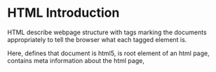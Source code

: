 # HTML Introduction

HTML describe webpage structure with tags marking the documents appropriately to tell the browser what each tagged element is.

Here, <!DOCTYPE html> defines that document is html5, <html> is root element of an html page, <head> contains meta information about the html page, <title> specifies the title for the page.

``` html 
<!DOCTYPE html>
<html>
<head>
<title>Page Title</title>
</head>
<body>
<h1>My First Heading</h1>
<p>My first paragraph.</p>
</body>
</html>
```
All the HTML filenames should have a extensions .html

- - - - - - - - - - - - - - - - - - - - - - - - - - - - - - - - - - - - - - - - - - - - - - - - - - - - - - - - - - - - - - - - - - - - -

## HTML BASICS

```<!DOCTYPE>``` declaration represents the document type, and helps browsers display web pages correctly. <!DOCTYPE html> this is how it should be displayed for HTML5.

* Attributes provide additional information about html elements 
```<a> </a>``` defines html links.

```href``` attribute defines link destination

```<img>``` defines html images. The attributes has following parameters [src(source file), alternative text(alt), width & Height].

```html
<!DOCTYPE html>
<html>
<body>

<h2>HTML Images</h2>
<p>HTML images are defined with the img tag:</p>

<img src="example.jpg" alt="example.com" width="104" height="142">

<a href="http://www.example.com">This is a link</a>

</body>
</html>
```
- - - - - - - - - - - - - - - - - - - - - - - - - - - - - - - - - - - - - - - - - - - - - - - - - - - - - - - - - - - - - - - - - - - - -

## HTML ATTRIBUTES  

 **Attributes in HTML tags allow you to specify additional information for an element. They always come after the opening tag and before the closing tag.

 * HTML links: ```<a href="http://www.example.com"> URL for Exmaple.com </a>``` 
  
<b>The SRC Attribute: </b>

```html
<h2> The src Attribute </h2>
<p> HTML images are defined with the img tag, and the filename of the image source is specified in the src attribute: </p>
<img src="img_girl.jpg" width="500" height="600">
```
**specifying the URL in the ```src``` attribute 

1. Absolute url: Links to the images in other site: ```<img src="https://www.example.com/images/new.png">```
2. Relative url: Links to the images hosted within the websites. ```<img src="example.png"``` or  ```<img src="/images/example.png"```  
    **The slash is related to the site url

** <b> Width and Height attribute(pixels) with ```<img>``` </b>

```html
 <img src="img_girl.jpg" width="500" height="600"> 
```

** <b> Alt attribute </b> includes alternative text for the image incase a user can not read the image: ```<img src="img_girl.jpg" alt="Girl with a jacket">```


** <b> Style Attribute</b> adds style elements like color, font, size, etc to an image/text.

```html
<p style="color:red;"> This is a red color paragraph </p>
```

** <b>Lang attribute:</b> Should always be included inside an <html> tag the declare website language to assist search engines locate you

```html
<!DOCTYPE html>
<html lang="en">
<body>
...
</body>
</html>
```

** <b> Title attribute:</b> Gives extra information about an element and the attributes will be displayed as a tooltip when mouse pointer runs over it. It needs to be in the Quotes.

```html
 <p title="I'm a tooltip">This is a paragraph.</p> 
```
***Attributes Summary

* All HTML elements can have attributes
* The href attribute of ```<a>``` specifies the URL of the page the link goes to
* The src attribute of ```<img>``` specifies the path to the image to be displayed
* The width and height attributes of ```<img>``` provide size information for images
* The alt attribute of ```<img>```provides an alternate text for an image
* The style attribute is used to add styles to an element, such as color, font, size, and more
* The lang attribute of the ```<html>``` tag declares the language of the Web page
* The title attribute defines some extra information about an element

- - - - - - - - - - - - - - - - - - - - - - - - - - - - - - - - - - - - - - - - - - - - - - - - - - - - - - - - - - - - - - - - - - - - -

## HTML HEADING

Headings go from ```<h1> </h1> to <h6> </h6>```. Search Engines use them to understand the structure of the webpage.

Use ```<h1>``` for main heading followed by ```<h2>``` and so on.

Each heading has its default size. You can change that by specifying inside a style element.

** chnage your style like this.
```html
<h1> style="font-size:60px;">Heading 1</h1>
```
- - - - - - - - - - - - - - - - - - - - - - - - - - - - - - - - - - - - - - - - - - - - - - - - - - - - - - - - - - - - - - - - - - - - - 

## HTML PARAGRAPHS

In html, you cannot be sure of how html will be displayed on each screen size. Adding extra lines or spaces to the document does not add new lines to the page. 
Browser removes extra spaces once page displays.

```html
<p>This is a paragraph</p>
```

* Line breaks: ```<br>``` element
Use this when you want a line break without starting a new paragraph.

- - - - - - - - - - - - - - - - - - - - - - - - - - - - - - - - - - - - - - - - - - - - - - - - - - - - - - - - - - - - - - - - - - - - - 

## HTML STYLES

The HTML Style attribute syntax:

```html
<tagname style="property:value;">
```
* Where the property is a CSS property and value is a CSS Value.

*  <b>Background color:</b> Defines the background color for an HTML element
```html
<body style="background-color:powderblue;">
```

* Set background color for two different elements:
```html
<h1 style="background-color:powderblue;">This is a heading</h1>
<p style="background-color:tomato;">This is a paragraph.</p>
```

** Text color
```html
<h1 style="color:blue;">This is a heading</h1>
<p style="color:red;">This is a paragraph.</p> 
```
** Fonts
```html
<h1 style="font-family:verdana;">This is a heading</h1>
<p style="font-family:courier;">This is a paragraph.</p> 
```
** Text Size
```html
<h1 style="font-size:300%;">This is a heading</h1>
<p style="font-size:160%;">This is a paragraph.</p> 
```

** Text alignment
```html
<h1 style="text-align:center;">Centered Heading</h1>
<p style="text-align:center;">Centered paragraph.</p> 
```

<strong>Styles summary</strong> 

* Use the style attribute for styling HTML elements
* Use background-color for background color
* Use color for text colors
* Use font-family for text fonts
* Use font-size for text sizes
* Use text-align for text alignment

- - - - - - - - - - - - - - - - - - - - - - - - - - - - - - - - - - - - - - - - - - - - - - - - - - - - - - - - - - - - - - - - - - - 

## HTML FORMATTING

```html
<b>      - Bold text
<strong> - Important text
<i>      - Italic text...often used to indicate a technical term, a phrase from another language, a thought, a ship name, etc.
<em>     - Emphasized text. A screen reader will emphasize the text using verbal stress
<mark>   - Marked text. Element that should be highlighted. You can use style to change the color.
<small>  - Smaller text
<del>    - Deleted text. Browsers usually strike a line through
<ins>    - Inserted text... (into a document) Browsers usually underline this. Can be used after del. 
<sub>    - Subscript text...appears half a character below the normal line
<sup>    - Superscript text...can be used for footnotes citation
<address>- To Write the Address
```
- - - - - - - - - - - - - - - - - - - - - - - - - - - - - - - - - - - - - - - - - - - - - - - - - - - - - - - - - - - - - - - - - - -

## HTML COMMENTS

There is only exclamation at the start not at the end.

```html
<!-- This is a comment -->

<p>This is a paragraph.</p>

<!-- Remember to add more information here -->
```
- - - - - - - - - - - - - - - - - - - - - - - - - - - - - - - - - - - - - - - - - - - - - - - - - - - - - - - - - - - - - - - - - - -

## HTML CSS

HTML STYLES-CSS

CSS can control layout of multiple pages at same time.

CSS: Cascading Style Sheet: To control color, font, the size of text, the spacing between elements, how elements are positioned and laid out, what background images or background colors are to be used, different displays for different devices and screen sizes etc

Tip: The word cascading means that a style applied to a parent element will also apply to all children elements within the parent. So, if you set the color of the body text to "blue", all headings, paragraphs, and other text elements within the body will also get the same color (unless you specify something else)!

CSS can be added to HTML documents in 3 ways:

   a. <b>Inline</b> - by using the style attribute inside HTML elements
   b. <b>Internal</b> - by using a ```<style>``` element in the ```<head>``` section
   c. <b>External</b> - by using a ```<link>``` element to link to an external CSS file.

  1. CSS INLINE:- To apply a unique style to a single HTML element, and it uses the style attribute of such element.
   Eg:- Set h1 color to blue and p color to red.

   ```html
   <h1 style="color:blue;"> A Blue Heading </h1>
   <p style="color:red;"> A red Paragraph </p>
   ```

   2. CSS INTERNAL:- To define style for a single HTML Page and it defined in ```<head>``` section of an html page within ```<style>``` element.
    Eg:- Defining the ```<style>``` in the ```<head>``` section.

    ```html
    
     <!DOCTYPE html>
  <html>
    <head>
     <style>
        body {background-color: powderblue;}
        h1   {color: blue;}
        p    {color: red;}
     </style>
    </head>
    <body>

      <h1>This is a heading</h1>
      <p>This is a paragraph.</p>

    </body>
   </html> 
    ```

   3. CSS EXTERNAL:- Define style for many HTML pages. To use the external style, you add a link to it in the head section of the html. File must not contain any HTML Code and can be written in any text editor. Save with a .css extension. 

    ```html
    <!DOCTYPE html>
    <html>
        <head>
        <link rel="Stylesheet" href="styles.css">
        </head>

        <body>
            <h1>This is a heading</h1>
            <p>This is a paragraph.</p>
        </body>
    </html>
    ```
    This is the style sheet with extension of (.css)

    ```css
    body {
        background-color: powderblue;
    }
    h1 {
        color: green;
    }
    p {
        color: red;
    }
    ```

- - - - - - - - - - - - - - - - - - - - - - - - - - - - - - - - - - - - - - - - - - - - - - - - - - - - - - - - - - - - - - - - - - - -

## CSS FONTS COLORS AND SIZES

Here, we will demonstrate some commonly used CSS properties. You will learn more about them later.

The CSS color property defines the text color to be used.

The CSS font-family property defines the font to be used.

The CSS font-size property defines the text size to be used.

``` html
<!DOCTYPE html>
<html>
<head>
<style>
h1 {
  color: blue;
  font-family: verdana;
  font-size: 300%;
}
p {
  color: red;
  font-family: courier;
  font-size: 160%;
}
</style>
</head>
<body>

<h1>This is a heading</h1>
<p>This is a paragraph.</p>

</body>
</html> 
```
--------------------------------------------------------------------------------------------------------------------------------------------

## CSS BOX MODEL

![Alt text](image.png)

![Alt text](image-1.png)

The CSS box model is a container that contains multiple properties including borders, margins, padding, and the content itself. It is used to create the design and layout of web pages. It can be used as a toolkit for customizing the layout of different elements. The web browser renders every element as a rectangular box according to the CSS box model. 

   1. <b>Content:- </b> The actual data in the form of text, images, or other media forms and it can be sized using the width & height property.
       <b>Content Area:- </b> This area consists of content like text, images, or other media content. It is bounded by the content edge and its dimensions are given by content-box width and height.
   2. <b> Padding:- </b> This property is used to create space around the element, inside any defined border.
       <b> Padding Area:- </b> It includes the element’s padding. This area is actually the space around the content area and within the border-box. Its dimensions are given by the width of the padding-box and the height of the padding-box.
   3. <b> Border:- </b> This property is used to cover the content & any padding, & also allows setting the style, color, and width of the border.
      <b> Border-Area:- </b> It is the area between the box’s padding and margin. Its dimensions are given by the width and height of the border.
   4. <b> Margin:- </b>  This property is used to create space around the element ie., around the border area.
      <b> Margin Area:- </b>  This area consists of space between the border and the margin. The dimensions of the Margin area are the margin-box width and the margin-box height. It is useful to separate the element from its neighbors.

    ```css
      p {
    width: 80px;
    height: 70px;
    margin: 50px;
    border: 2px solid black;
    padding: 5px;
    }
    ```
- - - - - - - - - - - - - - - - - - - - - - - - - - - - - - - - - - - - - - - - - - - - - - - - - - - - - - - - - - - - - - - - - - - - - 

## CSS Link to External

External style sheets can be referenced with a full URL or with a path relative to the current web page.

```html
<link rel="stylesheet" href="https://www.w3schools.com/html/styles.css"> 
```
Links to a style sheet located in the html folder on the current web site:

```html
<link rel="stylesheet" href="/templates/styles.css"> 
```
- - - - - - - - - - - - - - - - - - - - - - - - - - - - - - - - - - - - - - - - - - - - - - - - - - - - - - - - - - - - - - - - - - - - -

# HTML LINKS 1

They are hyperlinks that can be clicked to be redirected to another page.

```html
<a href="url">link text</a>

href attribute is the link destination.

Link Text:- It is something like a place holder for the URL.

 <a href="http://example.com/">Visit Example.com!</a> 
```

** By default, links will appear as follows in all browsers:
An unvisited link is underlined and blue
A visited link is underlined and purple
An active link is underlined and red

You can also style a link with CSS 

- - - - - - - - - - - - - - - - - - - - - - - - - - - - - - - - - - - - - - - - - - - - - - - - - - - - - - - - - - - - - - - - - - - - -

# HTML LINKS 2 

The linked page will be displayed in the current browser window. To change this, you must specify another target for the link. using the ```target``` Attribute.

The target attribute specifies where to open the linked document.

Possible Values for the target attribute: 
```html
_self - Default. Opens the document in the same window/tab as it was clicked
_blank - Opens the document in a new window or tab
_parent - Opens the document in the parent frame
_top - Opens the document in the full body of the window
```

```html
<a href="https://www.w3schools.com" target="_blank|_self|_parent|_top">Visit W3Schools.com!</a>
<!-- Choose anyone for the target attribute -->
```

Examples of relative and absolute URL:-
```html
<h2>Absolute URLs</h2>
<p><a href="https://www.w3.org/">W3C</a></p>
<p><a href="https://www.google.com/">Google</a></p>

<h2>Relative URLs</h2>
<p><a href="html_images.asp">HTML Images</a></p>
<p><a href="/css/default.asp">CSS Tutorial</a></p> 
```

** HTML Links - Use an Image as a Link: To do this, just use in image <img> tae
```html
<a href="default.asp">
<img src="smiley.gif" alt="HTML tutorial" style="width:42px;height:42px;">
</a> 
```

** Link to an Email Address:<b>use mailto:</b> inside href attribute to create a link that oopens in the user's email program (to let them send a new email):

```html
<a href="mailto:someone@gmail.com">Send email</a>
```
** Here is the JS code
```<button onclick="document.location='default.asp'">HTML Tutorial</button>``` 

** LInk titles: Shown as tooltip when mouse pointer is moved on element.
```<a href="https://www.w3schools.com/html/" title="Go to W3Schools HTML section">Visit our HTML Tutorial</a>``

  a. Use the ```<a>``` element to define a link
  b. Use the ```href``` attribute to define the link address
  c. Use the target attribute to define where to open the linked document
  d. Use the ```<img>``` element (inside ```<a>```) to use an image as a link
  e. Use the mailto: scheme inside the href attribute to create a link that opens the user's email program

- - - - - - - - - - - - - - - - - - - - - - - - - - - - - - - - - - - - - - - - - - - - - - - - - - - - - - - - - - - - - - - - - - - -
  
## HTML IMAGES

Image tag is used to insert images in a webpage. Images are linked to a webpage not embeded.

SRC attributes 
1. src - Specifies the path to the image 
2. alt - Specifies an alternate text for the image

Syntax
```<img src="url" alt="alternatetext">``` 

Browsers get image from a web server and inserts into the page each time you load. Image stays in same spot in relation to a webpage...else the alt text shows up to indicate that the link is brocken.

**Value of alt attribute shows in cases where: because of slow connection, an error in the src attribute, or if the user uses a screen reader which reads html code and reads out for the user...usually used by the visually impaired people.

**You can also specify width and height in the style attribute of the image
 ```<img src="img_girl.jpg" alt="Girl in a jacket" style="width:500px;height:600px;">``` 

**With and height attribute as width and height attribute...which is always in pixels
 ```<img src="img_girl.jpg" alt="Girl in a jacket" width="500" height="600">``` 

**It is better to use style attribute so the stylesheet does not end up changing image size.
```html
<!DOCTYPE html>
<html>
<head>
<style>
img {
  width: 100%;
}
</style>
</head>
<body>

<img src="html5.gif" alt="HTML5 Icon" width="128" height="128"> <!-- This image uses the <style> in header by default -->

<img src="html5.gif" alt="HTML5 Icon" style="width:128px;height:128px;"> <!-- This Image tag uses the inline style attribute so it is not affected by the <style> attribute inside the <head> -->

</body>
</html> 
```
**Animated Images:: HTML allows GIFs

```<img src="programming.gif" alt="Computer Man" style="width:48px;height:48px;">``` 

**Image as a tag:: Put <img> tag inside the <a> tag

```html
<a href="default.asp">
  <img src="smiley.gif" alt="HTML tutorial" style="width:42px;height:42px;">
</a> 
```
- - - - - - - - - - - - - - - - - - - - - - - - - - - - - - - - - - - - - - - - - - - - - - - - - - - - - - - - - - - - - - - - - - - - -

# HTML TABLES

```
<table> tag defined the HTML table. 
<tr> defines table row
<th> defines table header. By default bold and centered.
<td> defines table data/cell.. (Columns) By default regular and left-aligned. They are data containers for text, images, lists, other tables, etc.
```

* A Simple HTML Table

```html
 <table style="width:100%">
  <tr>
    <th>Firstname</th>
    <th>Lastname</th>
    <th>Age</th>
  </tr>
  <tr>
    <td>Jill</td>
    <td>Smith</td>
    <td>50</td>
  </tr>
  <tr>
    <td>Eve</td>
    <td>Jackson</td>
    <td>94</td>
  </tr>
 </table> 
```
* Add a border to HTML table:::
```css
table, th, td {
  border: 1px solid black;
}
```

** Collapsed Table Border:: Add Border collapse property to enable all borders to collapse into  one border. 
```css
table, th, td {
  border: 1px solid black;
  border-collapse: collapse;
}
```

** Add Cell Padding::: Specifies the space between the cell and its borders. If not specified, table cells are displayed without padding. Use css padding property to set padding:

```css
th, td {
  padding: 15px;
}
```
** Left-align Headings::Table headings are by default bold and centred. 

To left-align table headings, use CSS text-align property. 
```css
th {
  text-align: left;
}
```

** Add border spacing:: Specifies space between cells. Use CSS border-spacing property. Border spacing has no effect for table with collapsed borders
```css
table {
  border-spacing: 5px;
}
```
** Cells that Spans Many Columns:: use colspan attribute
```html
 <table style="width:100%">
  <tr>
    <th>Name</th>
    <th colspan="2">Telephone</th>
  </tr>
  <tr>
    <td>Bill Gates</td>
    <td>55577854</td>
    <td>55577855</td>
  </tr>
</table> 
```

** Make cell that spans many rows::use rowspan. rowspan=2 means that you will specify two row <tr> elements to contain the content spanning two rows
	
```html
 <table style="width:100%">
  <tr>
    <th>Name:</th>
    <td>Bill Gates</td>
  </tr>
  <tr>
    <th rowspan="2">Telephone:</th>
    <td>55577854</td>
  </tr>
  <tr>
    <td>55577855</td>
  </tr>
</table> 
```
** Add a caption to the table:: use <caption>  tag...inserted immediately after the table tag
	
```html
 <table style="width:100%">
  <caption>Monthly savings</caption>
  <tr>
    <th>Month</th>
    <th>Savings</th>
  </tr>
  <tr>
    <td>January</td>
    <td>$100</td>
  </tr>
  <tr>
    <td>February</td>
    <td>$50</td>
  </tr>
</table> 
```

** Define a special style for one table. Add an id to the table and then define the special style next

``` html
<table id="t01">
  <tr>
    <th>Firstname</th>
    <th>Lastname</th>
    <th>Age</th>
  </tr>
  <tr>
    <td>Eve</td>
    <td>Jackson</td>
    <td>94</td>
  </tr>
</table> 
```
```css
#t01 {
  width: 100%;
  background-color: #f1f1c1;
}
```
* <b> CHAPTER SUMMARY _HTML CHAPTER SUMMARY </b>

1. Use the HTML ```<table>``` element to define a table
2. Use the HTML ``<tr>``element to define a table row
3. Use the HTML ``<td>`` element to define a table data
4. Use the HTML ```<th>``` element to define a table heading
5. Use the HTML ```<caption>``` element to define a table caption
6. Use the CSS border property to define a border
7. Use the CSS border-collapse property to collapse cell borders
8. Use the CSS padding property to add padding to cells
9. Use the CSS text-align property to align cell text
10. Use the CSS border-spacing property to set the spacing between cells
11. Use the colspan attribute to make a cell span many columns
12. Use the rowspan attribute to make a cell span many rows
13. Use the id attribute to uniquely define one table 

- - - - - - - - - - - - - - - - - - - - - - - - - - - - - - - - - - - - - - - - - - - - - - - - - - - - - - - - - - - - - - - - - - - - - - - - - - - - - - - - - - - - -

## HTML LISTS 

1. ** unordered list has bullets 
2. ** ordered lists have numberings or some kind of sequence labels

* <b> UNORDERED HTML List:-</b> each starts with <ul> tag and each list item starts with <li> tag by default, list item is marked with small black circles as bullets.
```<ul> </ul>``` :- Unordered List Tag 
```<li> </li>``` :- List individual Elements 

```html
<ul>
    <li>Coffee</li>
    <li>Tea</li>
    <li>Milk</li>
</ul>
```
To choose list marker, use css list-style-type property to define style of the list item market.
   * Disc(Filled Circle)
```html
<ul style="list-style-type:disc;">
  <li>Coffee</li>
  <li>Tea</li>
  <li>Milk</li>
</ul> 
``` 
   * Open (Unfilled Circle)
```html
 <ul style="list-style-type:circle;">
  <li>Coffee</li>
  <li>Tea</li>
  <li>Milk</li>
</ul> 
``` 
   * Square (Filled with Black)
```html
<ul style="list-style-type:square;">
  <li>Coffee</li>
  <li>Tea</li>
  <li>Milk</li>
</ul> 
``` 


* <b> ORDERED HTML LIST:-</b> Numbers are used to mark list items by default.
```<ol> </ol>``` :- Ordered List Tag

```html
 <ol>
  <li>Coffee</li>
  <li>Tea</li>
  <li>Milk</li>
</ol> 
```
<b>HTML Description lists::</b> List of terms with description of each term in the list. description list is marked by ```<dl>``` tag and each description term (name) is marked by ```<dt>``` tag and the description of each description list term is tagged by ```<dd>```:

```html
 <dl>
  <dt>Coffee</dt>
  <dd>- black hot drink</dd>
  <dt>Milk</dt>
  <dd>- white cold drink</dd>
</dl> 
```
** Ordered HTML List - The Type Attribute
With the type attribute of the <ol> tag, you can define the type of the list item marker

```
Type 	Description
type="1" 	The list items will be numbered with numbers (default)
type="A" 	The list items will be numbered with uppercase letters
type="a" 	The list items will be numbered with lowercase letters
type="I" 	The list items will be numbered with uppercase roman numbers
type="i" 	The list items will be numbered with lowercase roman numbers
```

** HTML List Tags
```html
<ul> 	Defines an unordered list
<ol> 	Defines an ordered list
<li> 	Defines a list item
<dl> 	Defines a description list
<dt> 	Defines a term in a description list
<dd> 	Describes the term in a description list
```

* Description lists: List of terms with a description of each term. 
```<dl>``` tag defines the list, ```<dt>``` defines the term (name), and ```<dd>``` tag describes each term:
```html
<dl>
  <dt>Coffee</dt>
  <dd>- black hot drink</dd>
  <dt>Milk</dt>
  <dd>- white cold drink</dd>
</dl> 
```
* Description list summary:
Use the HTML ```<dl>``` element to define a description list
Use the HTML ```<dt>``` element to define the description term
Use the HTML ```<dd>``` element to describe the term in a description list

HTML List Tags
```html
**Tag 	Description
<ul> 	Defines an unordered list
<ol> 	Defines an ordered list
<li> 	Defines a list item
<dl> 	Defines a description list
<dt> 	Defines a term in a description list
<dd> 	Describes the term in a description list
```

- - - - - - - - - - - - - - - - - - - - - - - - - - - - - - - - - - - - - - - - - - - - - - - - - - - - - - - - - - - - - - - - - - - - - - - - - - - - - - - - - - - - - - -
## HTML BLOCK & INLINE

<p>Every HTML element has a default display value, depending on what type of element it is.

The display property is very important in web development as it controls the fundamental appearance of elements on the web page, and is the cornerstone of responsive and adaptive design.

The display property in HTML is actually a CSS property that specifies how a certain HTML element should be displayed.</p>

<p> There are several different values that the display property can take, each affecting the layout of the elements in a unique way. Here's a rundown of the most common display values: </p>

1. <b> none:-</b>This value will make an element and its content invisible and removed from the flow of the document. It's as if the element does not exist. 
2. <b> block:-</b>Elements with display: block; start on a new line and stretch out to the left and right as far as they can. Typical block elements are ```<div>, <p>, and <h1> to <h6>```. These elements will always create a "block" on the page, and they do not allow other HTML elements to sit alongside them on the left or right within the same container.
3. <b> Inline:-</b> This value allows elements to sit next to each other on the same line. Only the width that the content itself occupies is applied to the element, without breaking onto a new line. ```<span>, <a>, <img>, and <strong>``` are examples of inline elements. These elements will not start on a new line and only take up as much width as necessary.

    <h3> I. BLOCK LEVEL ELEMENTS </h3>

    * A block-level element always starts on a new line, and the browsers automatically add some space (a margin) before and after the element. A block-level element always takes up the full width available (stretches out to the left and right as far as it can).
    * The ```<p>``` element defines a paragraph in an HTML document.
    * The ```<div>``` element defines a division or a section in an HTML document.

    <h3> II. INLINE ELEMENTS </h3>

    * An inline element does not start on a new line. An inline element only takes up as much width as necessary. This is a ```<span>``` element inside a paragraph.
    * An inline element cannot contain a block-level element!

- - - - - - - - - - - - - - - - - - - - - - - - - - - - - - - - - - - - - - - - - - - - - - - - - - - - - - - - - - - - - - - - - - - - - - - - - - - - - - - - - - - - - - -
## The ```<div>``` Element

```<div>``` element is used as a container for other HTML elements.

```<div>``` element has no required attribute. the common attributes of the div element are: style, class, id

When used together with CSS, the ```<div>``` element can used to style blocks of content: 
```html
<div style="background-color:black;color:white;padding:20px;">
  <h2>London</h2>
  <p>London is the capital city of England. It is the most populous city in the United Kingdom, with a metropolitan area of over 13 million inhabitants.</p>
</div> 
```
- - - - - - - - - - - - - - - - - - - - - - - - - - - - - - - - - - - - - - - - - - - - - - - - - - - - - - - - - - - - - - - - - - - - - - - - - - - - - - - - - - - - - - -
## The ```<span>``` Element

The <span> element is an inline container used to mark up a part of a text, or a part of a document.

The <span> element has no required attributes, but style, class and id are common.

```html
<p>My mother has <span style="color:blue;font-weight:bold;">blue</span> eyes and my father has <span style="color:darkolivegreen;font-weight:bold;">dark green</span> eyes.</p>
```

- - - - - - - - - - - - - - - - - - - - - - - - - - - - - - - - - - - - - - - - - - - - - - - - - - - - - - - - - - - - - - - - - - - - - - - - - - - - - - - - - - - - - - -
# HTML CLASSES

HTML Class attribute is used to specify a class for an html element. HTML classes are a way to identify multiple elements as part of a group, kind of like a team jersey number that lets you know which players are on the same team. They allow you to assign the same styling and behavior to any element that is part of that class.

<p> In simpler terms, think of a class in HTML like a label or a tag you put on certain elements. When you write your CSS (which is the code that makes your website look pretty), you can say, “Hey, every element with this label, I want you to make it red, or big, or give it some space around it,” and so on. The same goes for JavaScript (the programming language that adds interactivity to your site); you can tell it, “Find every element with this label and make something happen when you click on them.” </p>

```html
<p class="attention">Don't forget to RSVP!</p>
<p class="attention">Remember to bring a dish for sharing.</p>
<p>See you there!</p>
```

```css
.attention {
  color: red;
  font-weight: bold;
}
```
 JavaScript snippet selects all the elements with the class attention and adds a click event to them, so when you click on those paragraphs, an alert pops up.
```js
 let attentionElements = document.querySelectorAll('.attention');

attentionElements.forEach(element => {
  element.addEventListener('click', function() {
    alert('Don't forget this message!');
  });
});
```

** In the example below, all three div elements with class city are style equally together equally according to the .city style definition in the header.
```html
<!DOCTYPE html>
<html>
<head>
<style>
.city {
  background-color: tomato;
  color: white;
  border: 2px solid black;
  margin: 20px;
  padding: 20px;
}
</style>
</head>
<body>

<div class="city">
  <h2>London</h2>
  <p>London is the capital of England.</p>
</div>

<div class="city">
  <h2>Paris</h2>
  <p>Paris is the capital of France.</p>
</div>

<div class="city">
  <h2>Tokyo</h2>
  <p>Tokyo is the capital of Japan.</p>
</div>

</body>
</html> 
```

** Here we can also style note class in ```<span>``` elements with .note style definition

```html
<!DOCTYPE html>
<html>
<head>
<style>
.note {
  font-size: 120%;
  color: red;
}
</style>
</head>
<body>

<h1>My <span class="note">Important</span> Heading</h1>
<p>This is some <span class="note">important</span> text.</p>

</body>
</html> 
```
NB

Tip: The class attribute can be used on any HTML element.

<b> Note: The class name is case sensitive! </b>

<h3> The syntax of Class </h3>
  To create a class; write a period (.) character, followed by a class name. Then, define the CSS properties within curly braces {}.

  ```html
<!DOCTYPE html>
<html>
<head>
<style>
.city {
  background-color: tomato;
  color: white;
  padding: 10px;
}
</style>
</head>
<body>

<h2 class="city">London</h2>
<p>London is the capital of England.</p>

<h2 class="city">Paris</h2>
<p>Paris is the capital of France.</p>

<h2 class="city">Tokyo</h2>
<p>Tokyo is the capital of Japan.</p>

</body>
</html>
```

<h3> Multiple Classes </h3>
HTML elements can belong to more than one class.

To define multiple classes, separate the class names with a space, e.g. ```<div class="city main">```. The element will be styled according to all the classes specified.

<b> The class name can also be used by JavaScript to perform certain tasks for specific elements. JavaScript can access elements with a specific class name with the ```getElementsByClassName()``` method: </b>

- - - - - - - - - - - - - - - - - - - - - - - - - - - - - - - - - - - - - - - - - - - - - - - - - - - - - - - - - - - - - - - - - - - - - - - - - - - - - - - - - - - - - - -

##  HTML id Attribute 

* The HTML id attribute is used to specify a unique id for an HTML element. You cannot have more than one element with the same id in an HTML document.
<b> Only one element has a particular "id".</b>
<p>The id attribute specifies a unique id for an HTML element. The value of the id attribute must be unique within the HTML document. The id attribute is used to point to a specific style declaration in a style sheet. It is also used by JavaScript to access and manipulate the element with the specific id. </p>

<span style="color:red;">Note:-</span> The "id" name is case sensitive. The id name contain atleast one character, cannot start with a number, and must not contain whitespaces.

```html
<!DOCTYPE html>
<html>
<head>
<style>
#myHeader {
  background-color: lightblue;
  color: black;
  padding: 40px;
  text-align: center;
}
</style>
</head>
<body>

<h1 id="myHeader">My Header</h1>

</body>
</html>
```
<h4> The Difference between ID & CLASS </h4>

1. ID attribute selects only one unique element on a page, while class select multiple elements with same styles or scripts.
2. While refering to the stylesheet, <b> id are referred to as "#"(ash)</b> & <b> classes are referred to as "."(period)</b>

```html
<!DOCTYPE html>
<html>
<head>
<style>
/* Style the element with the id "myHeader" */
#myHeader {
  background-color: lightblue;
  color: black;
  padding: 40px;
  text-align: center;
}

/* Style all elements with the class name "city" */
.city {
  background-color: tomato;
  color: white;
  padding: 10px;
} 
</style>
</head>
<body>

<h2>Difference Between Class and ID</h2>
<p>A class name can be used by multiple HTML elements, while an id name must only be used by one HTML element within the page:</p>

<!-- An element with a unique id -->
<h1 id="myHeader">My Cities</h1>

<!-- Multiple elements with same class -->
<h2 class="city">London</h2>
<p>London is the capital of England.</p>

<h2 class="city">Paris</h2>
<p>Paris is the capital of France.</p>

<h2 class="city">Tokyo</h2>
<p>Tokyo is the capital of Japan.</p>

</body>
</html>
```
- - - - - - - - - - - - - - - - - - - - - - - - - - - - - - - - - - - - - - - - - - - - - - - - - - - - - - - - - - - - - - - - - - - - - - - - - - - - - - - - - - - - - - - 
## HTML Bookmarks with ID and Links 

<ul>
<li>HTML bookmarks are used to allow readers to jump to specific parts of a webpage.</li>

<li>Bookmarks can be useful if your page is very long.</li>

<li>To use a bookmark, you must first create it, and then add a link to it.</li>

<li>Then, when the link is clicked, the page will scroll to the location with the bookmark.</li>
</ul>

* To create a Bookmark & Add a Link

```html
<h2 id="c4">Chapter 4</h2> <!-- Created a element with ID -->

<a href="#c4">Jump to the Chapter 4 </a> <!-- Create a Reference Link for that ID -->

<!-- Add a Link from other HTMl Page -->

<a href="html_demo.html#c4">Jump to Chapter 4 </a>
```
- - - - - - - - - - - - - - - - - - - - - - - - - - - - - - - - - - - - - - - - - - - - - - - - - - - - - - - - - - - - - - - - - - - - - - - - - - - - - - - - - - - - - - - 
## HTML Iframes 

It is used to display a webpage within another webpage

* HTML Iframe syntax

HTML Iframe Syntax:

```<iframe>``` tag specifies an inline frame. This inline frame is used to  embed another document within the current html document

** Syntax example below

```<iframe src="url" title="description">```

NB: It is a good practice to always include a title attribute for the <iframe>. This is used by screen readers to read out what the content of the iframe is.


** Use height and width to specify the size ofthe iframe
```html
<iframe src="demo_iframe.htm" height="200" width="300" title="Iframe Example"></iframe>
```

** You can also add style attribute and use css height and width properties:
```html
<iframe src="demo_iframe.htm" style="height:200px;width:300px;" title="Iframe Example"></iframe>
```

- - - - - - - - - - - - - - - - - - - - - - - - - - - - - - - - - - - - - - - - - - - - - - - - - - - - - - - - - - - - - - - - - - - - - - - - - - - - - - - - - - - - - - - 

## HTML JavaScript (```<script>```) Tag

JavaScript makes HTML pages more dynamic and interactive.

<p> The HTML script tag is used to define a client-side script (JavaScript).

The ```<script>``` element either contains script statements, or it points to an external script file through the src attribute.

Common uses for JavaScript are image manipulation, form validation, and dynamic changes of content </p>

```html
<script>
document.getElementById("demo").innerHTML = "Hello JavaScript!";
</script>
```
The HTML ```<noscript>``` tag defines an alternate content to be displayed to users that have disabled scripts in their browser or have a browser that doesn't support scripts:
```html
<script>
document.getElementById("demo").innerHTML = "Hello JavaScript!";
</script>
<noscript>Sorry, your browser does not support JavaScript!</noscript> 

<!-- **The full script is: -->
<p id="demo"></p>

<script>
document.getElementById("demo").innerHTML = "Hello JavaScript!";
</script>

<noscript>Sorry, your browser does not support JavaScript!</noscript>

<p>A browser without support for JavaScript will show the text written inside the noscript element.</p>
```
- - - - - - - - - - - - - - - - - - - - - - - - - - - - - - - - - - - - - - - - - - - - - - - - - - - - - - - - - - - - - - - - - - - - - - - - - - - - - - - - - - - - - - -
## HTML FILE PATH

A file path describes the location of a file in a website's folder structure. 

Examples of filepath:-

<table style="width=100%">
<tr>
<th> PATH </th>
<th> Description </th>
</tr>
<tr>
<td>img src="picture.jpg"</td>
<td> The "picture.jpg" file is located in the same folder as the current page </td>
</tr>
<tr>
<td>img src="images/picture.jpg"</td>
<td>The "picture.jpg" file is located in the images folder in the current folder</td>
</tr>
<tr>
<td>img src="/images/picture.jpg"</td>
<td>The "picture.jpg" file is located in the images folder at the root of the current web</td>
</tr>
<tr>
<td>img src="../picture.jpg"</td>
<td>The "picture.jpg" file is located in the folder one level up from the current folder</td>
</tr>

- - - - - - - - - - - - - - - - - - - - - - - - - - - - - - - - - - - - - - - - - - - - - - - - - - - - - - - - - - - - - - - - - - - - - - - - - - - - - - - - - - - - - - -
## HTML - THE HEAD ELEMENT

The HTML ```<head>``` element is a container for the following elements: ```<title>, <style>, <meta>, <link>, <script>, and <base>.```

```<head>``` element is a container for metadata (data about data) and is placed between the ```<html>``` tag and the ```<body>``` tag. HTML metadata is data about the HTML document. Metadata is not displayed. 
Metadata typically define the document title, character set, styles, scripts and other meta information.



```<title> element:```

Defines document title, it must contain only text and it is shown in the browser title bar or in page's tag. Title element is required in html documents. The content ofthis page title helps for Search Engine Optimization of a webpage which is used by search engine algorithms to decide the order when listing pages in search results.

The ```<title>``` element: defines a title in the browser toolbar provides a title for the page when it is added to favorites displays a title for the page in search engine-results. So, try to make the title as accurate and meaningful as possible.



The HTML ```<style>``` element

This element is used to define style information for a single HTML page. 
```html
<style>
  body {background-color: powderblue;}
  h1 {color: red;}
  p {color: blue;}
</style> 
```


The HTML ```<link>``` Element.

Defines relationship between current document and an external resource. Link tag is most used to link to external style sheets:
```html
<link rel="stylesheet" href="mystyle.css"> 
```

** The link element in action
```html
<head>
  <title>Page Title</title>
  <link rel="stylesheet" href="mystyle.css">
</head>
```

<b> Example:- </b>

1. Define the character set used:
```html
<meta charset="UTF-8">
```

2. Define keywords for search engines:</b>

```html
<meta name="keywords" content="HTML, CSS, JavaScript">
```
3. Define a description of your web page:

```html
<meta name="description" content="Free Web tutorials">
```

```html
<!-- Define the author of a page: -->
<meta name="author" content="John Doe">

<!-- Refresh document every 30 seconds: -->
<meta http-equiv="refresh" content="30">

<!-- Setting the viewport to make your website look good on all devices: -->
<meta name="viewport" content="width=device-width, initial-scale=1.0">
```
<b> Summary </b>

```html
<!-- Example of <meta> tags: -->
<meta charset="UTF-8">
<meta name="description" content="Free Web tutorials">
<meta name="keywords" content="HTML, CSS, JavaScript">
<meta name="author" content="John Doe">
```

The HTML ```<base>``` Element

```<base>``` element specifies the base URL and/or target for all relative URLs in a page. 

The ```<base>``` tag must have either an href or a target attribute present, or both.

There can only be one single <base> element in a document!

** Specify a default URL and a default target for all links on a page:

```html
<head>
<base href="https://www.w3schools.com/" target="_blank">
</head>

<body>
<img src="images/stickman.gif" width="24" height="39" alt="Stickman">
<a href="tags/tag_base.asp">HTML base Tag</a>
</body>
```

** Chapter Summary

```
Chapter Summary

   The <head> element is a container for metadata (data about data)
   The <head> element is placed between the <html> tag and the <body> tag
   The <title> element is required and it defines the title of the document
   The <style> element is used to define style information for a single document
   The <link> tag is most often used to link to external style sheets
   The <meta> element is typically used to specify the character set, page description, keywords, author of the document, and viewport settings
   The <script> element is used to define client-side JavaScripts
   The <base> element specifies the base URL and/or target for all relative URLs in a page
```

- - - - - - - - - - - - - - - - - - - - - - - - - -  - - - - - - - - - - - - - - - - - - - - - - - - - - - - - - - - - - - - - - - - - - 

## HTML LAYOUT 

<img src="https://www.w3schools.com/html/img_sem_elements.gif">HTML Layout Elements</img>

* ```<header>```  - Defines a header for a document or a section.
* ```<nav> </nav>``` - Defines a set of navigation links
* ```<section> </section>``` - Defines a section in a document 
* ```<aside> </aside>``` - Defines content aside from the content
* ```<footer> </footer>``` - Defines a footer for a document or a section.
* ```<details> </details>``` - Defines additional details that the user can open and close on demand.

## HTML Layout Technique

There are four different techniques to create multicolumn layouts. Each technique has its pros and cons:

1. CSS framework (BootStrap, Tailwind CSS)
2. CSS float property
3. CSS flexbox
4. CSS grid

## HTML RESPONSIVE

Responsive web design is about creating web pages that look good on all devices! A responsive web design will automatically adjust for different screen sizes and viewports.

<b> Responsive Web Design is about using HTML and CSS to automatically resize, hide, shrink, or enlarge, a website, to make it look good on all devices (desktops, tablets, and phones): </b>

- - - - - - - - - - - - - - - - - - - - - - - - - -  - - - - - - - - - - - - - - - - - - - - - - - - - - - - - - - - - - - - - - - - - -

## HTML Computer Code Elements 

HTML contains several elements fpr defining user input and computer code.

* Code Elements

```html
<code>
    x = 5;
    y = 6;
    z = x + y;
</code> 
```

<b>Summary </b>
```html
  The <kbd> element defines keyboard input
  The <samp> element defines sample output from a computer program
  The <code> element defines a piece of computer code
  The <var> element defines a variable in programming or in a mathematical expression
  The <pre> element defines preformatted text
```

- - - - - - - - - - - - - - - - - - - - - - - - - -  - - - - - - - - - - - - - - - - - - - - - - - - - - - - - - - - - - - - - - - - - -

## HTML SEMANTICS

HTML semantic Elements

Semantic elements are the elements that have a meaning and this meaning describes the content to both browser and the developer. 

Non-semantic element: ```<div>``` and ```<span>```   tells nothing about the content

Semantic elements: ```<form>, <table>, and <article>```  defines content
Sites usually define elements:```<div id="nav"> <div class="header"> <div id="footer">``` to indicate navigation, header, and footer.

Below is a list of some of the semantic elements in HTML.
```
Tag 	                  Description
----------------------------------------------------------------------------------------------------------------------
<article> 	    Defines independent, self-contained content
<aside> 	      Defines content aside from the page content
<details> 	    Defines additional details that the user can view or hide
<figcaption> 	  Defines a caption for a <figure> element
<figure> 	      Specifies self-contained content, like illustrations, diagrams, photos, code listings, etc.
<footer> 	      Defines a footer for a document or section
<header> 	      Specifies a header for a document or section
<main> 	        Specifies the main content of a document
<mark> 	        Defines marked/highlighted text
<nav> 	        Defines navigation links
<section> 	    Defines a section in a document
<summary> 	    Defines a visible heading for a <details> element
<time> 	        Defines a date/time
```

- - - - - - - - - - - - - - - - - - - - - - - - - -  - - - - - - - - - - - - - - - - - - - - - - - - - - - - - - - - - - - - - - - - - -

# <b> HTML Guide for Clean Scripts </b>

A consistent, clean, and tidy HTML code makes it easier for others to read and understand your code. Here are some guidelines and tips for creating good HTML code.

1. <span style="color=red;"> Always Declare Document Type </span>

Always declare the document type as the first line in your document.

The correct document type for HTML is:
```html
<!DOCTYPE html>
```
2. <span style="color=red;"> Use Lowercase Element Names </span>
   
3. <span style="color=red;"> Close all HTML Elements </span>
   
4. <span style="color=red;"> Always Quote Attribute Values </span>
HTML allows attribute values without quotes.
However, we recommend quoting attribute values, because:

```html
<table class="hello">
```

5. <span style="color=red;"> Always Specify ```alt```, ```width```, ```height``` for Images </span>
<p>Always specify the alt attribute for images. This attribute is important if the image for some reason cannot be displayed.

Also, always define the width and height of images. This reduces flickering, because the browser can reserve space for the image before loading.</p>

```html
<img src="html5.gif" alt="HTML5" style="width:128px;height:128px">
```

6. <span style="color=red;"> Spaces and Equal Signs </span>

HTML allows spaces around equal signs. But space-less is easier to read and groups entities better together.

```html
<link rel="stylesheet" href="styles.css">
```

7. <span style="color=red;"> Avoid Long Code Lines & Avoid Black Lines and Identations </span>

When using an HTML editor, it is NOT convenient to scroll right and left to read the HTML code.
Try to avoid too long code lines.

Do not add blank lines, spaces, or indentations without a reason.

For readability, add blank lines to separate large or logical code blocks.

For readability, add two spaces of indentation. Do not use the tab key.

```html
<!-- Good Code Example -->
<body>

<h1>Famous Cities</h1>

<h2>Tokyo</h2>
<p>Tokyo is the capital of Japan, the center of the Greater Tokyo Area, and the most populous metropolitan area in the world.</p>

<h2>London</h2>
<p>London is the capital city of England. It is the most populous city in the United Kingdom.</p>

<h2>Paris</h2>
<p>Paris is the capital of France. The Paris area is one of the largest population centers in Europe.</p>

</body>
```

8. <span style="color=red;"> Never Skip the ```<title>``` Element 

The ```<title> ```element is required in HTML.

The contents of a page title is very important for <i>search engine optimization (SEO)!</i>.

<b> The page title is used by search engine algorithms to decide the order when listing pages in search results. </b>

9. <span style="color=red;">Add the lang Attribute </span>

You should always include the lang attribute inside the ```<html>``` tag, to declare the language of the Web page.
This is meant to assist search engines and browsers.

```html
<!DOCTYPE html>
<html lang="en-us"> <!-- Recommanded -->
<head>
  <title>Page Title</title>
</head>
<body>

<h1>This is a heading</h1>
<p>This is a paragraph.</p>

</body>
</html>
```

10. <span style="color=red;"> Meta Data </span>

To ensure proper interpretation and correct search engine indexing, both the language and the character encoding ```<meta charset="charset">``` should be defined as early as possible in an HTML document:

```html
<!DOCTYPE html>
<html lang="en-us">
<head>
  <meta charset="UTF-8">
  <title>Page Title</title>
</head>
```

11. <span stye="color:red;"> Setting the ViewPoint </span>

The viewport is the user's visible area of a web page. It varies with the device - it will be smaller on a mobile phone than on a computer screen.

You should include the following ```<meta>``` element in all your web pages:

```html
<meta name="viewport" content="width=device-width, initial-scale=1.0">
```

* The width=device-width part sets the width of the page to follow the screen-width of the device (which will vary depending on the device).

* The initial-scale=1.0 part sets the initial zoom level when the page is first loaded by the browser.

12. <span stye="color:red;"> HTML Comments </span>

Short comments should be written on one line.

```html
<!-- this is a commnet -->
```

Comments that spans mor ehtan one line, should be written like this:

```html
<!--
  This is a long comment example. This is a long comment example.
  This is a long comment example. This is a long comment example.
-->
```

13. <span stye="color:red;"> Using Style Sheets when doing CSS </span>

Use simple syntax for linking to style sheets (the type attribute is not necessary):

```html
<link rel="stylesheet" href="styles.css">
```
Loading the Javsscript external scripts 

```html
<script src="myscript.js">
```

- - - - - - - - - - - - - - - - - - - - - - - - - -  - - - - - - - - - - - - - - - - - - - - - - - - - - - - - - - - - - - - - - - - - -

## HTML Encoding 

To display an HTML page correctly, a web browser must know which character set to use.

The character set is specified in the ```<meta>``` tag:
```html
<meta charset="UTF-8>
```

The HTML5 specification encourages web developers to use the UTF-8 character set. UTF-8 covers almost all of the characters and symbols in the world!

- - - - - - - - - - - - - - - - - - - - - - - - - -  - - - - - - - - - - - - - - - - - - - - - - - - - - - - - - - - - - - - - - - - - -

<h1 style="color:blue;"> HTML FORMS </h1>

## Introduction 

An HTML form is used to collect user input. The user input is most often sent to a server for processing.
<p><b> The ```<form> </form>``` element is used to create an HTML form for user input: </b>
The ```<form>``` element is a container for different types of input elements, such as: text fields, checkboxes, radio buttons, submit buttons, etc. </p>

1. <h4> The ```input``` Element </h4>
   
   The HTML ```<input>``` element is the most used form element. An ```<input>``` element can be displayed in many ways, depending on the type attribute.

  <table class="ws-table-all">
 <tr>
  <th>Type</th>
  <th>Description</th>
 </tr>
 <tr>
  <td>&lt;input type=&quot;text&quot;&gt;</td>
  <td>Displays a single-line text input field</td>
 </tr>
 <tr>
  <td>&lt;input type=&quot;radio&quot;&gt;</td>
  <td>Displays a radio button (for selecting one of many choices)</td>
 </tr>
 <tr>
  <td>&lt;input type=&quot;checkbox&quot;&gt;</td>
  <td>Displays a checkbox (for selecting zero or more of many choices)</td>
 </tr>
 <tr>
  <td>&lt;input type=&quot;submit&quot;&gt;</td>
  <td>Displays a submit button (for submitting the form)</td>
 </tr>
 <tr>
  <td>&lt;input type=&quot;button&quot;&gt;</td>
  <td>Displays a clickable button</td>
 </tr>
 </table>

2. <h4> Text Field </h4>
The ```<input type="text">``` defines a single-line input field for text input.

```html
<form>
  <label for="fname">First name:</label><br> <!-- Create a Label first & than a line break -->
  <input type="text" id="fname" name="fname"><br> <!-- Define the input field by referring it to the defined -->
  <label for="lname">Last name:</label><br>
  <input type="text" id="lname" name="lname">
</form>
```

3. <h4> The Label Element </h4>
The ```<label>``` tag defines a label for many form elements.

The ```<label>``` element is useful for screen-reader users, because the screen-reader will read out loud the label when the user focuses on the input element.

The for attribute of the ```<label>``` tag should be equal to the id attribute of the ```<input>``` element to bind them together.

4. <h4> Radio Buttons </h4>
The ```<input type="radio">``` defines a radio button.

Radio buttons let a user select ONE of a limited number of choices.

```html
<p>Choose your favorite Web language:</p>

<form>
  <input type="radio" id="html" name="fav_language" value="HTML">
  <label for="html">HTML</label><br>
  <input type="radio" id="css" name="fav_language" value="CSS">
  <label for="css">CSS</label><br>
  <input type="radio" id="javascript" name="fav_language" value="JavaScript">
  <label for="javascript">JavaScript</label>
</form>
```

5. <h4> Checkboxes </h4>
The ```<input type= "checkbox">``` defines a checkbox.

Checkboxes let a user select ZERO or MORE options of a limited number of choices.

```html
<form>
  <input type="checkbox" id="vehicle1" name="vehicle1" value="Bike">
  <label for="vehicle1"> I have a bike</label><br>
  <input type="checkbox" id="vehicle2" name="vehicle2" value="Car">
  <label for="vehicle2"> I have a car</label><br>
  <input type="checkbox" id="vehicle3" name="vehicle3" value="Boat">
  <label for="vehicle3"> I have a boat</label>
</form>
```

6. <h4> Submit button </h4>
The ```<input type="submit">``` defines a button for submitting the form data to a form-handler.

The form-handler is typically a file on the server with a script for processing input data.

The form-handler is specified in the form's action attribute.
```html
<form action="/action_page.php">
  <label for="fname">First name:</label><br>
  <input type="text" id="fname" name="fname" value="John"><br>
  <label for="lname">Last name:</label><br>
  <input type="text" id="lname" name="lname" value="Doe"><br><br>
  <input type="submit" value="Submit">
</form>
```

<span style="color:red;">Note:- </span> Notice that each input field must have a name attribute to be submitted.
If the name attribute is omitted, the value of the input field will not be sent at all. 

- - - - - - - - - - - - - - - - - - - - - - - - - -  - - - - - - - - - - - - - - - - - - - - - - - - - - - - - - - - - - - - - - - - - -

## HTML Form Attributes 

1. <h4> The Action Attribute </h4>
The action attribute defines the action to be performed when the form is submitted.

Usually, the form data is sent to a file on the server when the user clicks on the submit button.

In the example below, the form data is sent to a file called "action_page.php". This file contains a server-side script that handles the form data:

```html
<form action="/action_page.php">
  <label for="fname">First name:</label><br>
  <input type="text" id="fname" name="fname" value="John"><br>
  <label for="lname">Last name:</label><br>
  <input type="text" id="lname" name="lname" value="Doe"><br><br>
  <input type="submit" value="Submit">
</form>
```

2. <h4> The Target Attribute </h4>
The target attribute specifies where to display the response that is received after submitting the form.

The target attribute can have one of the following values:
<table class="ws-table-all notranslate"> 
  <tr>
    <th style="width:20%">Value</th>
    <th>Description</th>
  </tr>  
  <tr>
    <td>_blank</td>
    <td>The response is displayed in a new window or tab</td>
  </tr>
  <tr>
    <td>_self</td>
    <td>The response is displayed in the current window</td>
  </tr>
  <tr>
    <td>_parent</td>
    <td>The response is displayed in the parent frame</td>
  </tr>
  <tr>
    <td>_top</td>
    <td>The response is displayed in the full body of the window</td>
  </tr>
  <tr>
    <td><i>framename</i></td>
    <td>The response is displayed in a named iframe</td>
  </tr>
</table>

3. <h4> The Method Attribute </h4>
The method attribute specifies the HTTP method to be used when submitting the form data.

The form-data can be sent as URL variables (with method="get") or as HTTP post transaction (with method="post").

The default HTTP method when submitting form data is GET. 

```html
<form action="/action_page.php" method="get"> <!-- get method to submit the data -->
<form action="/action_page.php" method="post"> <!-- post method to submit the data -->
```

<p><b>Notes on GET:</b> </p>
<ul>
  <li>Appends the form data to the URL, in name/value pairs</li>
  <li>NEVER use GET to send sensitive data! (the submitted form data is visible in the URL!)</li>
  <li>The length of a URL is limited (2048 characters)</li>
  <li>Useful for form submissions where a user wants to bookmark the result</li>
  <li>GET is good for non-secure data, like query strings in Google</li>
</ul>
<p><b>Notes on POST:</b> </p>
<ul>
  <li>Appends the form data inside the body of the HTTP request (the submitted 
  form data is not shown in the URL)</li>
  <li>POST has no size limitations, and can be used to send large amounts of data.</li>
  <li>Form submissions with POST cannot be bookmarked</li>
</ul>

4. <h4> The AutoComplete Attribute </h4>

The ```autocomplete``` attribute specifies whether a form should have autocomplete on or off.

When autocomplete is on, the browser automatically complete values based on values that the user has entered before.

```html
<form action="/action_page.php" autocomplete="on">
```

5. <h4> The Novalidate Attribute </h4>
The ```novalidate``` attribute is a boolean attribute.

When present, it specifies that the form-data (input) should not be validated when submitted.

``` <form action="/action_page.php" novalidate> ```

- - - - - - - - - - - - - - - - - - - - - - - - - -  - - - - - - - - - - - - - - - - - - - - - - - - - - - - - - - - - - - - - - - - - -

## HTML Form Elements 

The HTML ```<form>``` element can contain one or more of the following form elements:
<ul>
<li> <code class="w3-codespan">&lt;input&gt;</code></li>
<li> <code class="w3-codespan">&lt;label&gt;</code></li>
<li> <code class="w3-codespan">&lt;select&gt;</code></li>
<li> <code class="w3-codespan">&lt;textarea&gt;</code></li>
<li> <code class="w3-codespan">&lt;button&gt;</code></li>
<li> <code class="w3-codespan">&lt;fieldset&gt;</code></li>
<li> <code class="w3-codespan">&lt;legend&gt;</code></li>
<li> <code class="w3-codespan">&lt;datalist&gt;</code></li>
<li> <code class="w3-codespan">&lt;output&gt;</code></li>
<li> <code class="w3-codespan">&lt;option&gt;</code></li>
<li> <code class="w3-codespan">&lt;optgroup&gt;</code></li>
</ul>

1. <h4>The &lt;input&gt; Element</h4>
One of the most used form elements is the ```<input>``` element.

The ```<input>``` element can be displayed in several ways, depending on the type attribute.

2. <h4>The &lt;label&gt; Element</h4>
The ```<label>``` element defines a label for several form elements.

The ```<label>``` element is useful for screen-reader users, because the screen-reader will read out loud the label when the user focus on the input element.

The ```<label>``` element also help users who have difficulty clicking on very small regions (such as radio buttons or checkboxes) - because when the user clicks the text within the ```<label>``` element, it toggles the radio button/checkbox.

The for attribute of the ```<label>``` tag should be equal to the id attribute of the ```<input>``` element to bind them together.

3. <h4> The &lt;select&gt; Element</h4>
The ```<select>``` element defines a drop-down list:
The ```<option>``` element defines an option that can be selected.

By default, the first item in the drop-down list is selected.

To define a pre-selected option, add the selected attribute to the option:

```html
<label for="cars">Choose a car:</label>
<select id="cars" name="cars">
  <option value="volvo">Volvo</option>
  <option value="saab">Saab</option>
  <option value="fiat">Fiat</option>
  <option value="audi">Audi</option>
</select>
```

The ```<option>``` element defines an option that can be selected.

By default, the first item in the drop-down list is selected.

To define a pre-selected option, add the selected attribute to the option:
``` <option value="fiat" selected>Fiat</option> ```

** <b>Visible Values:</b> Use the size attribute to specify the number of visible values:
```html
<label for="cars">Choose a car:</label>
<select id="cars" name="cars" size="3">
  <option value="volvo">Volvo</option>
  <option value="saab">Saab</option>
  <option value="fiat">Fiat</option>
  <option value="audi">Audi</option>
</select>
```

** <b> Allow Multiple Selections: </b> Use the ```multiple``` attribute to allow the user to select more than one value:
```html
<label for="cars">Choose a car:</label>
<select id="cars" name="cars" size="4" multiple>
  <option value="volvo">Volvo</option>
  <option value="saab">Saab</option>
  <option value="fiat">Fiat</option>
  <option value="audi">Audi</option>
</select>
```

4. <h4> The &lt;textarea&gt; Element</h4>
The ```<textarea>``` element defines a multi-line input field (a text area):

```html
<textarea name="message" rows="10" cols="30">
The cat was playing in the garden.
</textarea>
```

5. <h4> The &lt;button&gt; Element</h4>
The ```<button>``` element defines a clickable button:

``` <button type="button" onclick="alert('Hello World!')">Click Me!</button> ```

6. <h4> The &lt;fieldset&gt; & &lt;legend&gt; Element</h4>
The ```<fieldset>``` element is used to group related data in a form.

The ```<legend>``` element defines a caption for the ```<fieldset>``` element.

```html
<form action="/action_page.php">
  <fieldset>
    <legend>Personalia:</legend>
    <label for="fname">First name:</label><br>
    <input type="text" id="fname" name="fname" value="John"><br>
    <label for="lname">Last name:</label><br>
    <input type="text" id="lname" name="lname" value="Doe"><br><br>
    <input type="submit" value="Submit">
  </fieldset>
</form>
```

7. <h4> The &lt;output&gt; Element</h4>
The ```<output>``` element represents the result of a calculation (like one performed by a script).

- - - - - - - - - - - - - - - - - - - - - - - - - -  - - - - - - - - - - - - - - - - - - - - - - - - - - - - - - - - - - - - - - - - - -

## HTML Input Types

<p>Here are the different input types you can use in HTML:</p>
<ul>
  <li><code class="w3-codespan">&lt;input type=&quot;button&quot;&gt;</code></li>
  <li><code class="w3-codespan">&lt;input type=&quot;checkbox&quot;&gt;</code></li>
  <li><code class="w3-codespan">&lt;input type=&quot;color&quot;&gt;</code></li>
  <li><code class="w3-codespan">&lt;input type=&quot;date&quot;&gt;</code></li>
  <li><code class="w3-codespan">&lt;input type=&quot;datetime-local&quot;&gt;</code></li>
  <li><code class="w3-codespan">&lt;input type=&quot;email&quot;&gt;</code></li>
  <li><code class="w3-codespan">&lt;input type=&quot;file&quot;&gt;</code></li>
  <li><code class="w3-codespan">&lt;input type=&quot;hidden&quot;&gt;</code></li>
  <li><code class="w3-codespan">&lt;input type=&quot;image&quot;&gt;</code></li>
  <li><code class="w3-codespan">&lt;input type=&quot;month&quot;&gt;</code></li>
  <li><code class="w3-codespan">&lt;input type=&quot;number&quot;&gt;</code></li>
  <li><code class="w3-codespan">&lt;input type=&quot;password&quot;&gt;</code></li>
  <li><code class="w3-codespan">&lt;input type=&quot;radio&quot;&gt;</code></li>
  <li><code class="w3-codespan">&lt;input type=&quot;range&quot;&gt;</code></li>
  <li><code class="w3-codespan">&lt;input type=&quot;reset&quot;&gt;</code></li>
  <li><code class="w3-codespan">&lt;input type=&quot;search&quot;&gt;</code></li>
  <li><code class="w3-codespan">&lt;input type=&quot;submit&quot;&gt;</code></li>
  <li><code class="w3-codespan">&lt;input type=&quot;tel&quot;&gt;</code></li>
  <li><code class="w3-codespan">&lt;input type=&quot;text&quot;&gt;</code></li>
  <li><code class="w3-codespan">&lt;input type=&quot;time&quot;&gt;</code></li>
  <li><code class="w3-codespan">&lt;input type=&quot;url&quot;&gt;</code></li>
  <li><code class="w3-codespan">&lt;input type=&quot;week&quot;&gt;</code></li>
</ul>

1. <h4> Input Type text </h4>
```<input type="text">``` defines a single-line text input field:

```html
<form>
  <label for="fname">First name:</label><br>
  <input type="text" id="fname" name="fname"><br>
  <label for="lname">Last name:</label><br>
  <input type="text" id="lname" name="lname">
</form>
```

2. <h4> Input type Password </h4>
```<input type="password">``` defines a password field:
<b> The characters in a password field are masked (shown as asterisks or circles). </b>

```html
<form>
  <label for="username">Username:</label><br>
  <input type="text" id="username" name="username"><br>
  <label for="pwd">Password:</label><br>
  <input type="password" id="pwd" name="pwd">
</form>
```

3. <h4> Input Type Submit</h4>
```<input type="submit">``` defines a button for submitting form data to a form-handler.

The form-handler is typically a server page with a script for processing input data.

The form-handler is specified in the form's action attribute:

```html
<form action="/action_page.php">
  <label for="fname">First name:</label><br>
  <input type="text" id="fname" name="fname" value="John"><br>
  <label for="lname">Last name:</label><br>
  <input type="text" id="lname" name="lname" value="Doe"><br><br>
  <input type="submit" value="Submit">
</form>
```

4. <h4> Input Type Reset </h4>
```<input type="reset">``` defines a reset button that will reset all form values to their default values:

```html
<form action="/action_page.php">
  <label for="fname">First name:</label><br>
  <input type="text" id="fname" name="fname" value="John"><br>
  <label for="lname">Last name:</label><br>
  <input type="text" id="lname" name="lname" value="Doe"><br><br>
  <input type="submit" value="Submit">
  <input type="reset" value="Reset">
</form>
```

5. <h4> Input Type Radio </h4>
```<input type="radio">``` defines a radio button.

Radio buttons let a user select ONLY ONE of a limited number of choices:
```html
<p>Choose your favorite Web language:</p>

<form>
  <input type="radio" id="html" name="fav_language" value="HTML">
  <label for="html">HTML</label><br>
  <input type="radio" id="css" name="fav_language" value="CSS">
  <label for="css">CSS</label><br>
  <input type="radio" id="javascript" name="fav_language" value="JavaScript">
  <label for="javascript">JavaScript</label>
</form>
```

6. <h4> Input Type Checkbox </h4>
```<input type="checkbox">``` defines a checkbox.

Checkboxes let a user select ZERO or MORE options of a limited number of choices.
```html
<form>
  <input type="checkbox" id="vehicle1" name="vehicle1" value="Bike">
  <label for="vehicle1"> I have a bike</label><br>
  <input type="checkbox" id="vehicle2" name="vehicle2" value="Car">
  <label for="vehicle2"> I have a car</label><br>
  <input type="checkbox" id="vehicle3" name="vehicle3" value="Boat">
  <label for="vehicle3"> I have a boat</label>
</form>
```

7. <h4> Input type Button </h4>
```<input type="button">``` defines a button:
``` <input type="button" onclick="alert('Hello World!')" value="Click Me!"> ```

8. <h4> Input type Date </h4>
The ```<input type="date">``` is used for input fields that should contain a date.

Depending on browser support, a date picker can show up in the input field.

```html
<form>
  <label for="birthday">Birthday:</label>
  <input type="date" id="birthday" name="birthday">
</form>
```

8. <h4> Input type Email </h4>
The ```<input type="email">``` is used for input fields that should contain an e-mail address.

Depending on browser support, the e-mail address can be automatically validated when submitted.

Some smartphones recognize the email type, and add ".com" to the keyboard to match email input.

```html
<form>
  <label for="email">Enter your email:</label>
  <input type="email" id="email" name="email">
</form>
```

9. <h4> Input type File </h4>
<b> The ```<input type="file">``` defines a file-select field and a "Browse" button for file uploads. </b>

```html
<form>
  <label for="myfile">Select a file:</label>
  <input type="file" id="myfile" name="myfile">
</form>
```

10. <h4> Input type Number </h4>
The ```<input type="number">``` defines a numeric input field.

You can also set restrictions on what numbers are accepted.

The following example displays a numeric input field, where you can enter a value from 1 to 5:
```html
<form>
  <label for="quantity">Quantity (between 1 and 15):</label>
  <input type="number" id="quantity" name="quantity" min="1" max="15">
</form>
```

11. <h4> Input Type Url </h4>
The ```<input type="url">``` is used for input fields that should contain a URL address.

Depending on browser support, the url field can be automatically validated when submitted.

Some smartphones recognize the url type, and adds ".com" to the keyboard to match url input.

```html
<form>
  <label for="homepage">Add your homepage:</label>
  <input type="url" id="homepage" name="homepage">
</form>
```

- - - - - - - - - - - - - - - - - - - - - - - - - -  - - - - - - - - - - - - - - - - - - - - - - - - - - - - - - - - - - - - - - - - - -

## HTML Input Attributes 

1. <h4> The Value Attriute:- </h4> The input value attribute specifies an initial value for an input field:
```html
<form>
  <label for="fname">First name:</label><br>
  <input type="text" id="fname" name="fname" value="John"><br>
  <label for="lname">Last name:</label><br>
  <input type="text" id="lname" name="lname" value="Doe">
</form>
```

2. <h4> The size Attribute </h4>
The input size attribute specifies the visible width, in characters, of an input field.

The default value for size is 20.

Note: The size attribute works with the following input types: text, search, tel, url, email, and password.
```html
<form>
  <label for="fname">First name:</label><br>
  <input type="text" id="fname" name="fname" size="50"><br>
  <label for="pin">PIN:</label><br>
  <input type="text" id="pin" name="pin" size="4">
</form>
```

3. <h4> The paceholder Attribute </h4>
The input placeholder attribute specifies a short hint that describes the expected value of an input field (a sample value or a short description of the expected format).

The short hint is displayed in the input field before the user enters a value.

The placeholder attribute works with the following input types: text, search, url, tel, email, and password.

```html
<form>
  <label for="phone">Enter a phone number:</label>
  <input type="tel" id="phone" name="phone"
  placeholder="123-45-678">
</form>
```

4. <h4> The autofocus Attribute </h4>
The input autofocus attribute specifies that an input field should automatically get focus when the page loads.
```html
<form>
  <label for="fname">First name:</label><br>
  <input type="text" id="fname" name="fname" autofocus><br>
  <label for="lname">Last name:</label><br>
  <input type="text" id="lname" name="lname">
</form>
```

5. <h4> The autocomplete Attribute </h4>
The input autocomplete attribute specifies whether a form or an input field should have autocomplete on or off.

Autocomplete allows the browser to predict the value. When a user starts to type in a field, the browser should display options to fill in the field, based on earlier typed values.

The autocomplete attribute works with ```<form>``` and the following ```<input>``` types: text, search, url, tel, email, password, datepickers, range, and color.
```html
<form action="/action_page.php" autocomplete="on">
  <label for="fname">First name:</label>
  <input type="text" id="fname" name="fname"><br><br>
  <label for="lname">Last name:</label>
  <input type="text" id="lname" name="lname"><br><br>
  <label for="email">Email:</label>
  <input type="email" id="email" name="email" autocomplete="off"><br><br>
  <input type="submit" value="Submit">
</form>
```

- - - - - - - - - - - - - - - - - - - - - - - - - -  - - - - - - - - - - - - - - - - - - - - - - - - - - - - - - - - - - - - - - - - - -

## HTML Input form* Attributes 

* <h4> The form Attribute </h4>
The form attribute specifies the form the <input> element belongs to.

The value of this attribute must be equal to the id attribute of the <form> element it belongs to.

Example:- <span style="color:red;"> An input field located outside of the HTML form (but still a part of the form): </span>
``html
<form action="/action_page.php" id="form1">
  <label for="fname">First name:</label>
  <input type="text" id="fname" name="fname"><br><br>
  <input type="submit" value="Submit">
</form>

<label for="lname">Last name:</label>
<input type="text" id="lname" name="lname" form="form1">
```

- - - - - - - - - - - - - - - - - - - - - - - - - -  - - - - - - - - - - - - - - - - - - - - - - - - - - - - - - - - - - - - - - - - - -

## HTML Canvas

The HTML <canvas> element is used to draw graphics on a web page.

The HTML <canvas> element is used to draw graphics, on the fly, via JavaScript.

The <canvas> element is only a container for graphics. You must use JavaScript to actually draw the graphics.

Canvas has several methods for drawing paths, boxes, circles, text, and adding images.

- - - - - - - - - - - - - - - - - - - - - - - - - -  - - - - - - - - - - - - - - - - - - - - - - - - - - - - - - - - - - - - - - - - - -

## HTML Multimedia 

Multimedia comes in many different formats. It can be almost anything you can hear or see, like images, music, sound, videos, records, films, animations, and more.

Web pages often contain multimedia elements of different types and formats.

## HTML Video 

The html ```<video> </video>``` element is used to show a video on a web page 

```html
<video width="320" height="240" controls>
  <source src="[movie.mp4](https://www.youtube.com/watch?v=owTs8Ha6Nao&list=RDEroMPt0nY18&index=27)" type="video/mp4">
Your browser does not support the video tag.
</video>
```

1. The controls attribute adds video controls, like play, pause, and volume.

2. It is a good idea to always include width and height attributes. If height and width are not set, the page might flicker while the video loads.

3. The ```<source>``` element allows you to specify alternative video files which the browser may choose from. The browser will use the first recognized format.

4. The text between the ```<video> & </video>``` tags will only be displayed in browsers that do not support the ```<video>``` element.

** HTML ```<video>``` Autoplay

To start a video automatically, use the ```autoplay``` attribute:
```html
<video width="320" height="240" autoplay>
  <source src="movie.mp4" type="video/mp4">
  <source src="movie.ogg" type="video/ogg">
Your browser does not support the video tag.
</video>
```

** Add muted after autoplay to let your video start playing automatically
```html
<video width="320" height="240" autoplay muted>
  <source src="movie.mp4" type="video/mp4">
  <source src="movie.ogg" type="video/ogg">
Your browser does not support the video tag.
</video>
```
- - - - - - - - - - - - - - - - - - - - - - - - - -  - - - - - - - - - - - - - - - - - - - - - - - - - - - - - - - - - - - - - - - - - -

# HTML Audio 

The HTML <audio> element is used to play an audio file on a web page. ALong with autoplay and muted.

```html
<audio controls autoplay muted>
  <source src="horse.ogg" type="audio/ogg">
  <source src="horse.mp3" type="audio/mpeg">
Your browser does not support the audio element.
</audio>
```

- - - - - - - - - - - - - - - - - - - - - - - - - -  - - - - - - - - - - - - - - - - - - - - - - - - - - - - - - - - - - - - - - - - - -

# Playing Youtube Video on HTML

To play your video on a web page, do the following:

* Upload the video to YouTube
* Take a note of the video id
* Define an <iframe> element in your web page
* Let the src attribute point to the video URL
* Use the width and height attributes to specify the dimension of the player
* Add any other parameters to the URL (see below)

```html
<iframe width="420" height="315"
src="https://www.youtube.com/embed/tgbNymZ7vqY">
</iframe>
```

1. Youtube autoplay + Mute 
Add mute=1 after autoplay=1 to let your video start playing automatically (but muted).
```html
<iframe width="420" height="315"
src="https://www.youtube.com/embed/tgbNymZ7vqY?autoplay=1&mute=1">
</iframe>
```

2. Youtube Playlist 
A comma separated list of videos to play (in addition to the original URL).

3. Youtube Loop
Add loop=1 to let your video loop forever.

Value 0 (default): The video will play only once.

Value 1: The video will loop (forever).
```html
<iframe width="420" height="315"
src="https://www.youtube.com/embed/tgbNymZ7vqY?playlist=tgbNymZ7vqY&loop=1">
</iframe>
```

4. Youtube Controls 
Add controls=0 to not display controls in the video player.```

Value 0: Player controls does not display.

Value 1 (default): Player controls display.

```html 
<iframe width="420" height="315"
src="https://www.youtube.com/embed/tgbNymZ7vqY?controls=0">
</iframe>
```
